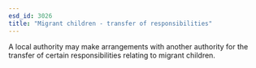 ```yaml
---
esd_id: 3026
title: "Migrant children - transfer of responsibilities"
---
```


A local authority may make arrangements with another authority for the transfer of certain responsibilities relating to migrant children. 

